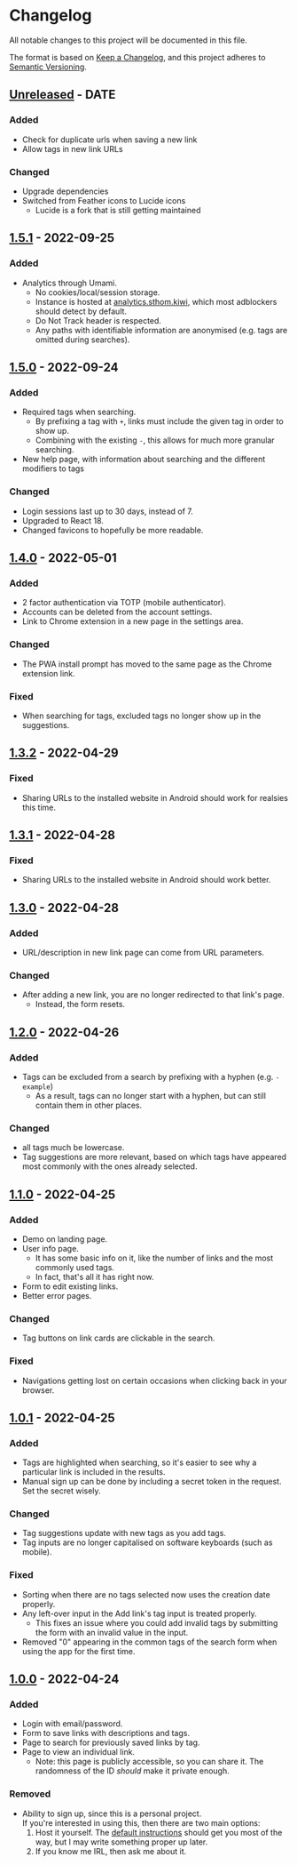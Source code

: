 # Changelog

All notable changes to this project will be documented in this file.

The format is based on [Keep a Changelog](https://keepachangelog.com/en/1.0.0/),
and this project adheres to [Semantic Versioning](https://semver.org/spec/v2.0.0.html).

<!-- ### Added -->
<!-- ### Changed -->
<!-- ### Deprecated -->
<!-- ### Removed -->
<!-- ### Fixed -->
<!-- ### Security -->

## [Unreleased](https://github.com/s-thom/linkdrop/compare/v1.5.1...HEAD) - DATE

### Added

- Check for duplicate urls when saving a new link
- Allow tags in new link URLs

### Changed

- Upgrade dependencies
- Switched from Feather icons to Lucide icons
  - Lucide is a fork that is still getting maintained

## [1.5.1](https://github.com/s-thom/linkdrop/compare/v1.5.0...v1.5.1) - 2022-09-25

### Added

- Analytics through Umami.
  - No cookies/local/session storage.
  - Instance is hosted at [analytics.sthom.kiwi](https://analytics.sthom.kiwi), which most adblockers should detect by default.
  - Do Not Track header is respected.
  - Any paths with identifiable information are anonymised (e.g. tags are omitted during searches).

## [1.5.0](https://github.com/s-thom/linkdrop/compare/v1.4.0...v1.5.0) - 2022-09-24

### Added

- Required tags when searching.
  - By prefixing a tag with `+`, links must include the given tag in order to show up.
  - Combining with the existing `-`, this allows for much more granular searching.
- New help page, with information about searching and the different modifiers to tags

### Changed

- Login sessions last up to 30 days, instead of 7.
- Upgraded to React 18.
- Changed favicons to hopefully be more readable.

## [1.4.0](https://github.com/s-thom/linkdrop/compare/v1.3.2...v1.4.0) - 2022-05-01

### Added

- 2 factor authentication via TOTP (mobile authenticator).
- Accounts can be deleted from the account settings.
- Link to Chrome extension in a new page in the settings area.

### Changed

- The PWA install prompt has moved to the same page as the Chrome extension link.

### Fixed

- When searching for tags, excluded tags no longer show up in the suggestions.

## [1.3.2](https://github.com/s-thom/linkdrop/compare/v1.3.1...v1.3.2) - 2022-04-29

### Fixed

- Sharing URLs to the installed website in Android should work for realsies this time.

## [1.3.1](https://github.com/s-thom/linkdrop/compare/v1.3.0...v1.3.1) - 2022-04-28

### Fixed

- Sharing URLs to the installed website in Android should work better.

## [1.3.0](https://github.com/s-thom/linkdrop/compare/v1.2.0...v1.3.0) - 2022-04-28

### Added

- URL/description in new link page can come from URL parameters.

### Changed

- After adding a new link, you are no longer redirected to that link's page.
  - Instead, the form resets.

## [1.2.0](https://github.com/s-thom/linkdrop/compare/v1.1.0...v1.2.0) - 2022-04-26

### Added

- Tags can be excluded from a search by prefixing with a hyphen (e.g. `-example`)
  - As a result, tags can no longer start with a hyphen, but can still contain them in other places.

### Changed

- all tags much be lowercase.
- Tag suggestions are more relevant, based on which tags have appeared most commonly with the ones already selected.

## [1.1.0](https://github.com/s-thom/linkdrop/compare/v1.0.1...v1.1.0) - 2022-04-25

### Added

- Demo on landing page.
- User info page.
  - It has some basic info on it, like the number of links and the most commonly used tags.
  - In fact, that's all it has right now.
- Form to edit existing links.
- Better error pages.

### Changed

- Tag buttons on link cards are clickable in the search.

### Fixed

- Navigations getting lost on certain occasions when clicking back in your browser.

## [1.0.1](https://github.com/s-thom/linkdrop/compare/v1.0.0...v1.0.1) - 2022-04-25

### Added

- Tags are highlighted when searching, so it's easier to see why a particular link is included in the results.
- Manual sign up can be done by including a secret token in the request. Set the secret wisely.

### Changed

- Tag suggestions update with new tags as you add tags.
- Tag inputs are no longer capitalised on software keyboards (such as mobile).

### Fixed

- Sorting when there are no tags selected now uses the creation date properly.
- Any left-over input in the Add link's tag input is treated properly.
  - This fixes an issue where you could add invalid tags by submitting the form with an invalid value in the input.
- Removed "0" appearing in the common tags of the search form when using the app for the first time.

## [1.0.0](https://github.com/s-thom/linkdrop/releases/tag/v1.0.0) - 2022-04-24

### Added

- Login with email/password.
- Form to save links with descriptions and tags.
- Page to search for previously saved links by tag.
- Page to view an individual link.
  - Note: this page is publicly accessible, so you can share it. The randomness of the ID _should_ make it private enough.

### Removed

- Ability to sign up, since this is a personal project.  
  If you're interested in using this, then there are two main options:
  1. Host it yourself. The [default instructions](https://github.com/remix-run/blues-stack#deployment) should get you most of the way, but I may write something proper up later.
  2. If you know me IRL, then ask me about it.
